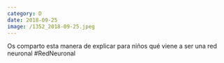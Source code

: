 ```yaml
--- 
category: D 
date: 2018-09-25 
image: /1352_2018-09-25.jpeg 
--- 
```


Os comparto esta manera de explicar para niños qué viene a ser una red neuronal #RedNeuronal
